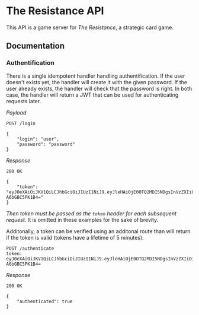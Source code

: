 # The Resistance API

This API is a game server for _The Resistance_, a strategic card game.

## Documentation

### Authentification

There is a single idempotent handler handling authentification. If the user
doesn't exists yet, the handler will create it with the given password. If the
user already exists, the handler will check that the password is right. In both
case, the handler will return a JWT that can be used for authenticating
requests later.

*Payload*

```
POST /login

{
	"login": "user",
	"password": "password"
}
```

*Response*

```
200 OK

{
	"token": "eyJ0eXAiOiJKV1QiLCJhbGciOiJIUzI1NiJ9.eyJleHAiOjE0OTQ2MDI5NDgsInVzZXIiOiJlbHdpbmFyIn0=.xk_7Dz5wBhxNn_Eb08JVhSoXmIos74-A6bGBC5PK1B4="
}
```

*Then token must be passed as the `token` header for each subsequent request.*
It is omitted in these examples for the sake of brevity.

Additonally, a token can be verified using an additonal route than will return
if the token is valid (tokens have a lifetime of 5 minutes).

```
POST /authenticate
token: eyJ0eXAiOiJKV1QiLCJhbGciOiJIUzI1NiJ9.eyJleHAiOjE0OTQ2MDI5NDgsInVzZXIiOiJlbHdpbmFyIn0=.xk_7Dz5wBhxNn_Eb08JVhSoXmIos74-A6bGBC5PK1B4=
```

*Response*

```
200 OK

{
	"authenticated": true
}
```
